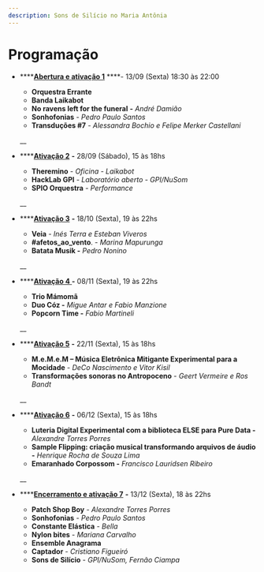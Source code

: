 ```yaml
---
description: Sons de Silício no Maria Antônia
---
```


# Programação

* \*\*\*\*[**Abertura e ativação 1**](ativacao-1.md) ****- 13/09 \(Sexta\) 18:30 às 22:00

  * **Orquestra Errante**
  * **Banda Laikabot**
  *  **No ravens left for the funeral** **-** _André Damião_
  *   **Sonhofonias** - _Pedro Paulo Santos_
  * **Transduções \#7** - _Alessandra Bochio e Felipe Merker Castellani_

  \_\_

* \*\*\*\*[**Ativação 2**](ativacao-2.md) **-** 28/09 \(Sábado\), 15 às 18hs

  *  **Theremino** - _Oficina - Laikabot_
  *  **HackLab GPI** - _Laboratório aberto - GPI/NuSom_
  * **SPIO Orquestra**​ - _Performance_

  \_\_

* \*\*\*\*[**Ativação 3**](ativacao-3.md) **-** 18/10 \(Sexta\), 19 às 22hs

  * **Veia**​ - _Inés Terra e Esteban Viveros_
  * **\#afetos\_ao\_vento**​. - _Marina Mapurunga_
  * **Batata Musik -** ​_Pedro Nonino_

  \_\_

* \*\*\*\*[**Ativação 4** ](ativacao-4.md)**-** 08/11 \(Sexta\), 19 às 22hs

  * **Trio Mámomã**
  * **Duo Cóz -**​ _Migue Antar e Fabio Manzione_
  * **Popcorn Time -** ​_Fabio Martineli_

  \_\_

* \*\*\*\*[**Ativação 5**](ativacao-5.md) **-** 22/11 \(Sexta\), 15 às 18hs

  * **M.e.M.e.M – Música Eletrônica Mitigante Experimental para a Mocidade** ​- _DeCo Nascimento e Vitor Kisil_
  * **Transformações sonoras no Antropoceno**​ - _Geert Vermeire e Ros Bandt_

  \_\_

* \*\*\*\*[**Ativação 6**](ativacao-6.md) **-** 06/12 \(Sexta\), 15 às 18hs

  * **Luteria Digital Experimental com a biblioteca ELSE para Pure Data -** ​_Alexandre Torres Porres_
  * **Sample Flipping: criação musical transformando arquivos de áudio -** ​_Henrique Rocha de Souza Lima_
  * **Emaranhado Corpossom -** ​_Francisco Lauridsen Ribeiro_

  \_\_

* \*\*\*\*[**Encerramento e ativação 7**](encerramento-e-ativacao-7.md) **-** 13/12 \(Sexta\), 18 às 22hs
  * **Patch Shop Boy**​ - _Alexandre Torres Porres_
  * **Sonhofonias**​ - _Pedro Paulo Santos_
  * **Constante Elástica**​ - _Bella_
  * **Nylon bites**​ - _Mariana Carvalho_
  * **Ensemble Anagrama** 
  *  **Captador** - _Cristiano Figueiró_
  * **Sons de Silício** - _GPI/NuSom,  Fernão Ciampa_

